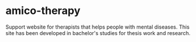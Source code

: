 # amico-therapy
Support website for therapists that helps people with mental diseases. This site has been developed in bachelor's studies for thesis work and research. 
